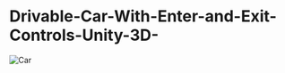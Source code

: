 # Drivable-Car-With-Enter-and-Exit-Controls-Unity-3D-

![Car](https://user-images.githubusercontent.com/74358390/163547625-81ab3cf4-1e52-4009-9d4e-61935071eed3.gif)
